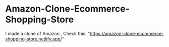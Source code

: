 # Amazon-Clone-Ecommerce-Shopping-Store
I made a clone of Amazon , Check this: "https://amazon-clone-ecommerce-shopping-store.netlify.app/"
